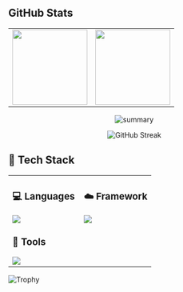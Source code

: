 

## GitHub Stats

<div align="center">
  
<table>
  <tr>
    <td>
      <img src="https://github-readme-activity-graph.vercel.app/graph?username=arkyork&theme=github" height="150"/>
    </td>
    <td>
      <img src="https://github-readme-stats.vercel.app/api/top-langs/?username=arkyork&layout=compact&theme=github_dark&hide=blade&langs_count=8" height="150"/>
    </td>
  </tr>
</table>  

![summary](https://github-profile-summary-cards.vercel.app/api/cards/profile-details?username=arkyork&theme=2077)


![GitHub Streak](https://streak-stats.demolab.com/?user=arkyork&theme=transparent&border_radius=10)
</div>


## 🧰 Tech Stack

<table>
<tr>
<td width="50%" valign="top">

### 💻 Languages  
<img src="https://skillicons.dev/icons?i=python,js,html,css,php,java" />

<br/>

### 📱  Tools  
<img src="https://skillicons.dev/icons?i=vscode,docker" />



</td>
<td width="50%" valign="top">



### ☁️ Framework  

<img src="https://skillicons.dev/icons?i=pytorch,flask,django,laravel," />

</td>
</tr>
</table>

![Trophy](https://github-profile-trophy.vercel.app/?username=arkyork&theme=algolia&no-frame=true)

